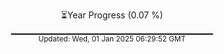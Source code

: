 <p align="center">
⏳Year Progress (0.07 %) <br>
▁▁▁▁▁▁▁▁▁▁▁▁▁▁▁▁▁▁▁▁▁▁▁▁▁▁▁▁▁▁ <br>
<sub>Updated: Wed, 01 Jan 2025 06:29:52 GMT</sub>
</p>

